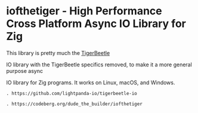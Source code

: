 # iofthetiger - High Performance Cross Platform Async IO Library for Zig

This library is pretty much the [TigerBeetle](https://github.com/tigerbeetle/tigerbeetle)

IO library with the TigerBeetle specifics removed, to make it a more general purpose async

IO library for Zig programs. It works on Linux, macOS, and Windows.

    . https://github.com/lightpanda-io/tigerbeetle-io

    . https://codeberg.org/dude_the_builder/iofthetiger
